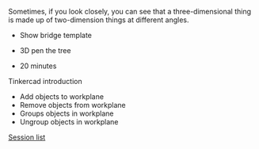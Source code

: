 Sometimes, if you look closely, you can see that a three-dimensional thing is made up of two-dimension things at different angles.

* Show bridge template

* 3D pen the tree

* 20 minutes

Tinkercad introduction

- Add objects to workplane
- Remove objects from workplane
- Groups objects in workplane
- Ungroup objects in workplane

 [Session list](../session_list)
